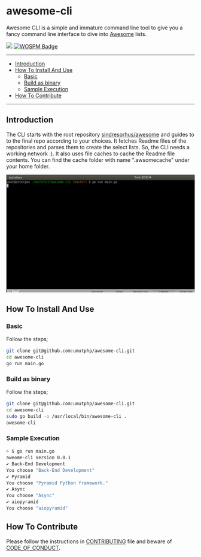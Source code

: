 # awesome-cli

Awesome CLI is a simple and immature command line tool to give you a fancy command line interface to dive into [Awesome](https://github.com/sindresorhus/awesome) lists.

![](https://github.com/umutphp/awesome-cli/workflows/build/badge.svg?branch=master) [![WOSPM Badge](https://app.wospm.info/badge/A42eGNpyGO)](https://app.wospm.info/project/A42eGNpyGO)

---
<!-- START doctoc generated TOC please keep comment here to allow auto update -->
<!-- DON'T EDIT THIS SECTION, INSTEAD RE-RUN doctoc TO UPDATE -->


- [Introduction](#introduction)
- [How To Install And Use](#how-to-install-and-use)
  - [Basic](#basic)
  - [Build as binary](#build-as-binary)
  - [Sample Execution](#sample-execution)
- [How To Contribute](#how-to-contribute)

<!-- END doctoc generated TOC please keep comment here to allow auto update -->
---

## Introduction

The CLI starts with the root repository [sindresorhus/awesome](https://github.com/sindresorhus/awesome) and guides to to the final repo according to your choices. It fetches Readme files of the repositories and parses them to create the select lists. So, the CLI needs a working network :). It also uses file caches to cache the Readme file contents. You can find the cache folder with name ".awsomecache" under your home folder.

![IMAGE ALT TEXT](./assets/images/awesome-cli.gif)

## How To Install And Use

### Basic

Follow the steps;

```bash
git clone git@github.com:umutphp/awesome-cli.git
cd awesome-cli
go run main.go
```

### Build as binary

Follow the steps;

```bash
git clone git@github.com:umutphp/awesome-cli.git
cd awesome-cli
sudo go build -o /usr/local/bin/awesome-cli .
awesome-cli
```

### Sample Execution

```bash
> $ go run main.go
aweome-cli Version 0.0.1
✔ Back-End Development
You choose "Back-End Development"
✔ Pyramid
You choose "Pyramid Python framework."
✔ Async
You choose "Async"
✔ aiopyramid
You choose "aiopyramid"
```

## How To Contribute
Please follow the instructions in [CONTRIBUTING](CONTRIBUTING.md) file and beware of [CODE_OF_CONDUCT](CODE_OF_CONDUCT).
